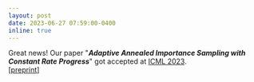 ```yaml
---
layout: post
date: 2023-06-27 07:59:00-0400
inline: true
---
```


Great news! Our paper "<b><i>Adaptive Annealed Importance Sampling with Constant Rate Progress</i></b>" got accepted at <a href="https://icml.cc/Conferences/2023">ICML 2023</a>.<br>
<a href="https://arxiv.org/abs/2306.15283">[preprint]</a>
